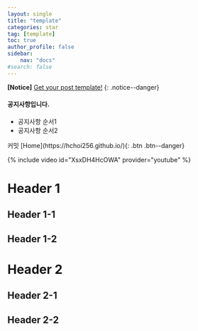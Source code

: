 ```yaml
---
layout: single
title: "template"
categories: star
tag: [template]
toc: true
author_profile: false
sidebar:
    nav: "docs"
#search: false
---
```


**[Notice]** [Get your post template!](https://hchoi256.github.io/star/template/)
{: .notice--danger}

<div class="notice--success">
<h4>공지사항입니다.</h4>
<ul>
    <li>공지사항 순서1</li>
    <li>공지사항 순서2</li>
</ul>
</div>
커밋
[Home](https://hchoi256.github.io/){: .btn .btn--danger}

{% include video id="XsxDH4HcOWA" provider="youtube" %}

# Header 1
## Header 1-1
## Header 1-2

# Header 2
## Header 2-1
## Header 2-2
